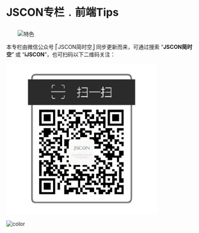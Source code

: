 
# JSCON专栏﹒前端Tips

<div id='qr-code'>
    <img style="width: 400px; position: relative; left: 30px; margin-top: 10px" src="https://cdn.nlark.com/yuque/0/2019/png/145114/1577101978232-f36bf82b-0067-4ed1-83a9-0b30d234dc1b.png" alt="特色">
<div>

本专栏由微信公众号 ⎡JSCON简时空⎦ 同步更新而来，可通过搜索 “**JSCON简时空**” 或 “**iJSCON**”，也可扫码以下二维码关注：

<div id='qr-code'>
    <img style="width: 400px" src="https://raw.githubusercontent.com/boycgit/web-image/master/blogqrcode2.jpg" alt="二维码">
<div>


<!-- 背景色 -->

![color](#fff)